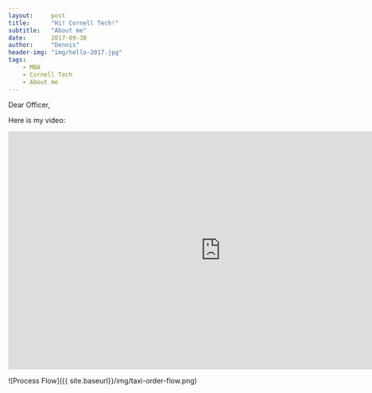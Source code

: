 ```yaml
---
layout:     post
title:      "Hi! Cornell Tech!"
subtitle:   "About me"
date:       2017-09-30
author:     "Dennis"
header-img: "img/hello-2017.jpg"
tags:
    - MBA
    - Cornell Tech
    - About me
---
```

Dear Officer,

Here is my video:

<iframe width="854" height="480" src="https://www.youtube.com/embed/RkkBV3SkdFg" frameborder="0" allowfullscreen></iframe>

![Process Flow]({{ site.baseurl}}/img/taxi-order-flow.png)